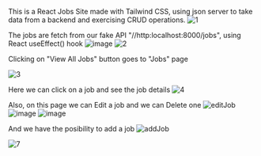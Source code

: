 This is a React Jobs Site made with Tailwind CSS, using json server to take data from a backend and exercising CRUD operations.
![1](https://github.com/Bianca2307/react-jobs/assets/97783376/a0e96763-c780-4895-83ca-b31dacc46acc)

The jobs are fetch from our fake API "//http:localhost:8000/jobs", using React useEffect() hook
![image](https://github.com/Bianca2307/react-jobs/assets/97783376/41da34f0-8717-4bb6-9ef5-adad16995832)
![2](https://github.com/Bianca2307/react-jobs/assets/97783376/1e6c1de6-bfb2-4326-aa2d-1498da98ac18)

Clicking on "View All Jobs" button goes to "Jobs" page

![3](https://github.com/Bianca2307/react-jobs/assets/97783376/46f85551-9565-4767-a8ac-7331ab9a7d15)

Here we can click on a job and see the job details
![4](https://github.com/Bianca2307/react-jobs/assets/97783376/7e3e1204-cee0-4819-b18e-b1a1c7cc1a8b)

Also, on this page we can Edit a job and we can Delete one
![editJob](https://github.com/Bianca2307/react-jobs/assets/97783376/2a2cf747-9636-4863-888c-9e219534269b)
![image](https://github.com/Bianca2307/react-jobs/assets/97783376/30e0c0b1-1a09-4edc-a41b-4943a9d1982d)
![image](https://github.com/Bianca2307/react-jobs/assets/97783376/a866733a-d045-4faf-9284-6f2eb9bdc927)

And we have the posibility to add a job
![addJob](https://github.com/Bianca2307/react-jobs/assets/97783376/c0ebed61-7712-41fa-a4ee-c8c908f3d788)

![7](https://github.com/Bianca2307/react-jobs/assets/97783376/e9bf97a5-6956-4ada-88c0-9c61391176b9)
